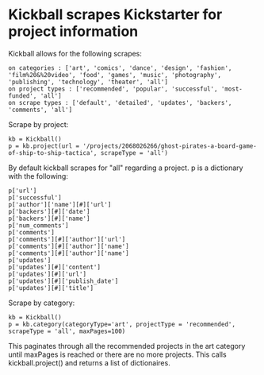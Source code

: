 # Kickball scrapes Kickstarter for project information

Kickball allows for the following scrapes:

	on categories : ['art', 'comics', 'dance', 'design', 'fashion', 'film%20&%20video', 'food', 'games', 'music', 'photography', 'publishing', 'technology', 'theater', 'all']
	on project types : ['recommended', 'popular', 'successful', 'most-funded', 'all']
	on scrape types : ['default', 'detailed', 'updates', 'backers', 'comments', 'all']
	
Scrape by project:

	kb = Kickball()
	p = kb.project(url = '/projects/2068026266/ghost-pirates-a-board-game-of-ship-to-ship-tactica', scrapeType = 'all')

By default kickball scrapes for "all" regarding a project. p is a dictionary with the following:

	p['url']
	p['successful']
	p['author']['name'][#]['url']
	p['backers'][#]['date']
	p['backers'][#]['name']
	p['num_comments']
	p['comments']
	p['comments'][#]['author']['url']
	p['comments'][#]['author']['name']
	p['comments'][#]['author']['name']	
	p['updates']
	p['updates'][#]['content']
	p['updates'][#]['url']
	p['updates'][#]['publish_date']
	p['updates'][#]['title']

Scrape by category:

	kb = Kickball()
	p = kb.category(categoryType='art', projectType = 'recommended', scrapeType = 'all', maxPages=100)

This paginates through all the recommended projects in the art category until maxPages is reached or there are no more projects. This calls kickball.project() and returns a list of dictionaires.
